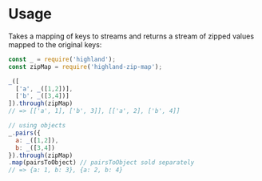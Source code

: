 
# Usage

Takes a mapping of keys to streams and returns a stream of zipped values mapped to the original keys:

```javascript
const _ = require('highland');
const zipMap = require('highland-zip-map');

_([
  ['a', _([1,2])],
  ['b', _([3,4])]
]).through(zipMap)
// => [['a', 1], ['b', 3]], [['a', 2], ['b', 4]]

// using objects
_.pairs({
  a: _([1,2]),
  b: _([3,4])
}).through(zipMap)
.map(pairsToObject) // pairsToObject sold separately
// => {a: 1, b: 3}, {a: 2, b: 4}
```

